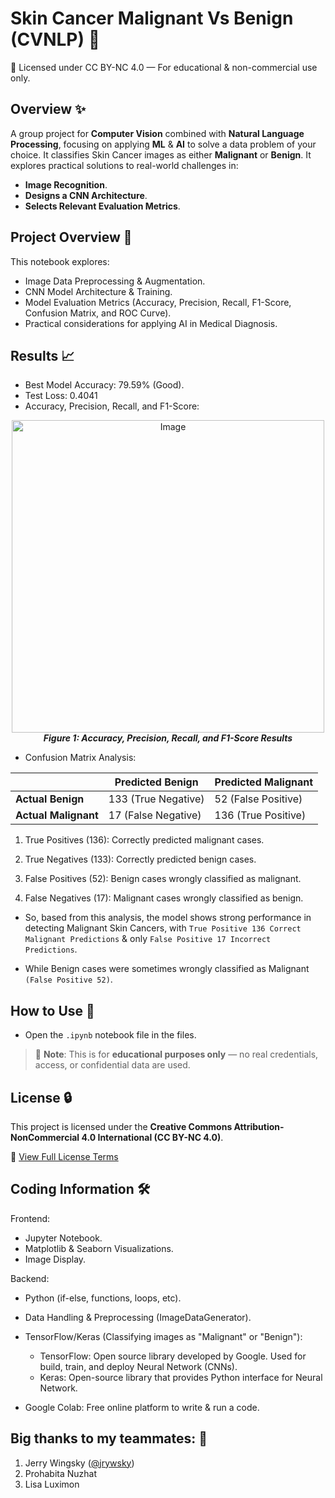 # Skin Cancer Malignant Vs Benign (CVNLP) 🦠

📄 Licensed under CC BY-NC 4.0 — For educational & non-commercial use only.

## Overview ✨

A group project for **Computer Vision** combined with **Natural Language Processing**, focusing on applying **ML** & **AI** to solve a data problem of your choice. It classifies Skin Cancer images as either **Malignant** or **Benign**. It explores practical solutions to real-world challenges in:
- **Image Recognition**.
- **Designs a CNN Architecture**.
- **Selects Relevant Evaluation Metrics**.

## Project Overview 📌

This notebook explores:
- Image Data Preprocessing & Augmentation.
- CNN Model Architecture & Training.
- Model Evaluation Metrics (Accuracy, Precision, Recall, F1-Score, Confusion Matrix, and ROC Curve).
- Practical considerations for applying AI in Medical Diagnosis.

## Results 📈
- Best Model Accuracy: 79.59% (Good).
- Test Loss: 0.4041
- Accuracy, Precision, Recall, and F1-Score:

<p align="center">
<img src="https://github.com/user-attachments/assets/2755f03c-7991-4a22-bcd0-1b4b2c812134" alt="Image" width="500"/>
<br/>
<strong><em>Figure 1: Accuracy, Precision, Recall, and F1-Score Results</em></strong>
</p>


- Confusion Matrix Analysis:

|                      | **Predicted Benign** | **Predicted Malignant** |
|----------------------|----------------------|---------------------|
| **Actual Benign**    | 133 (True Negative)  | 52 (False Positive) |
| **Actual Malignant** | 17 (False Negative)  | 136 (True Positive) |

1. True Positives (136):
Correctly predicted malignant cases.

2. True Negatives (133):
Correctly predicted benign cases.

3. False Positives (52):
Benign cases wrongly classified as malignant.

4. False Negatives (17):
Malignant cases wrongly classified as benign.

- So, based from this analysis, the model shows strong performance in detecting Malignant Skin Cancers, with `True Positive 136 Correct Malignant Predictions` & only `False Positive 17 Incorrect Predictions`.

- While Benign cases were sometimes wrongly classified as Malignant `(False Positive 52)`.

## How to Use 🚀 
- Open the `.ipynb` notebook file in the files.

> 📁 **Note**: This is for **educational purposes only** — no real credentials, access, or confidential data are used.

## License 🔒 
This project is licensed under the **Creative Commons Attribution-NonCommercial 4.0 International (CC BY-NC 4.0)**.  

🔗 [View Full License Terms](https://creativecommons.org/licenses/by-nc/4.0/)

## Coding Information 🛠
Frontend:
- Jupyter Notebook.
- Matplotlib & Seaborn Visualizations.
- Image Display.

Backend:
- Python (if-else, functions, loops, etc).
- Data Handling & Preprocessing (ImageDataGenerator).

- TensorFlow/Keras (Classifying images as "Malignant" or "Benign"):
  - TensorFlow: Open source library developed by Google. Used for build, train, and deploy Neural Network (CNNs).
  - Keras: Open-source library that provides Python interface for Neural Network.

- Google Colab: Free online platform to write & run a code.

## Big thanks to my teammates: 🙌
1. Jerry Wingsky ([@jrywsky](https://linktr.ee/JerryWingsky))
2. Prohabita Nuzhat
3. Lisa Luximon
